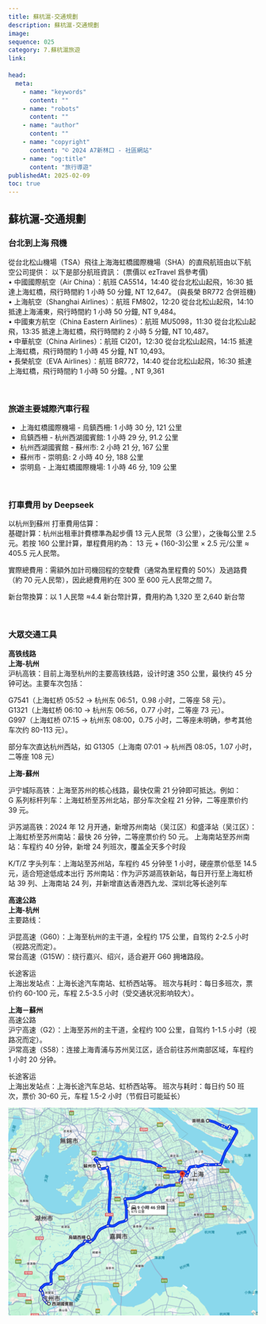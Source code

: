 ```yaml
---
title: 蘇杭滬-交通規劃
description: 蘇杭滬-交通規劃
image:
sequence: 025
category: 7.蘇杭滬旅遊
link:

head:
  meta:
    - name: "keywords"
      content: ""
    - name: "robots"
      content: ""
    - name: "author"
      content: ""
    - name: "copyright"
      content: "© 2024 A7新林口 - 社區網站"
    - name: "og:title"
      content: "旅行導遊"
publishedAt: 2025-02-09
toc: true
---
```


## 蘇杭滬-交通規劃

### 台北到上海 飛機

從台北松山機場（TSA）飛往上海海虹橋國際機場（SHA）的直飛航班由以下航空公司提供：
以下是部分航班資訊： (票價以 ezTravel 爲參考價)  
• 中國國際航空（Air China）：航班 CA5514，14:40 從台北松山起飛，16:30 抵達上海虹橋，飛行時間約 1 小時 50 分鐘, NT 12,647。 (與長榮 BR772 合併班機)  
• 上海航空（Shanghai Airlines）：航班 FM802，12:20 從台北松山起飛，14:10 抵達上海浦東，飛行時間約 1 小時 50 分鐘, NT 9,484。  
• 中國東方航空（China Eastern Airlines）：航班 MU5098，11:30 從台北松山起飛，13:35 抵達上海虹橋，飛行時間約 2 小時 5 分鐘, NT 10,487。  
• 中華航空（China Airlines）：航班 CI201，12:30 從台北松山起飛，14:15 抵達上海虹橋，飛行時間約 1 小時 45 分鐘, NT 10,493。  
• 長榮航空（EVA Airlines）：航班 BR772，14:40 從台北松山起飛，16:30 抵達上海虹橋，飛行時間約 1 小時 50 分鐘。, NT 9,361

<br>

### 旅遊主要城際汽車行程

- 上海虹橋國際機場 - 烏鎮西柵: 1 小時 30 分, 121 公里
- 烏鎮西柵 - 杭州西湖國賓館: 1 小時 29 分, 91.2 公里
- 杭州西湖國賓館 - 蘇州市: 2 小時 21 分, 167 公里
- 蘇州市 - 崇明島: 2 小時 40 分, 188 公里
- 崇明島 - 上海虹橋國際機場: 1 小時 46 分, 109 公里

<br>

### 打車費用 by Deepseek

以杭州到蘇州 打車費用估算：  
基礎計算：杭州出租車計費標準為起步價 13 元人民幣（3 公里），之後每公里 2.5 元。若按 160 公里計算，單程費用約為：
13 元 + (160-3)公里 × 2.5 元/公里 ≈ 405.5 元人民幣。

實際總費用：需額外加計司機回程的空駛費（通常為里程費的 50%）及過路費（約 70 元人民幣），因此總費用約在 300 至 600 元人民幣之間 7。

新台幣換算：以 1 人民幣 ≈4.4 新台幣計算，費用約為 1,320 至 2,640 新台幣

<br>

### 大眾交通工具

**高铁线路**  
**上海-杭州**  
沪杭高铁：目前上海至杭州的主要高铁线路，设计时速 350 公里，最快约 45 分钟可达。主要车次包括：

G7541（上海虹桥 05:52 → 杭州东 06:51，0.98 小时，二等座 58 元）。  
G1321（上海虹桥 06:10 → 杭州东 06:56，0.77 小时，二等座 73 元）。  
G997（上海虹桥 07:15 → 杭州东 08:00，0.75 小时，二等座未明确，参考其他车次约 80-113 元）。

部分车次直达杭州西站，如 G1305（上海南 07:01 → 杭州西 08:05，1.07 小时，二等座 108 元）

**上海-蘇州**

沪宁城际高铁：上海至苏州的核心线路，最快仅需 21 分钟即可抵达。例如：  
G 系列标杆列车：上海虹桥至苏州北站，部分车次全程 21 分钟，二等座票价约 39 元。

沪苏湖高铁：2024 年 12 月开通，新增苏州南站（吴江区）和盛泽站（吴江区）：  
上海虹桥至苏州南站：最快 26 分钟，二等座票价约 50 元。
上海南站至苏州南站：车程约 40 分钟，新增 24 列班次，覆盖全天多个时段

K/T/Z 字头列车：上海站至苏州站，车程约 45 分钟至 1 小时，硬座票价低至 14.5 元，适合短途低成本出行
苏州南站：作为沪苏湖高铁新站，每日开行至上海虹桥站 39 列、上海南站 24 列，并新增直达香港西九龙、深圳北等长途列车

**高速公路**  
**上海-杭州**  
主要路线：

沪昆高速（G60）：上海至杭州的主干道，全程约 175 公里，自驾约 2-2.5 小时（视路况而定）。  
常台高速（G15W）：绕行嘉兴、绍兴，适合避开 G60 拥堵路段。

长途客运  
上海出发站点：上海长途汽车南站、虹桥西站等。
班次与耗时：每日多班次，票价约 60-100 元，车程 2.5-3.5 小时（受交通状况影响较大）。

**上海－蘇州**  
高速公路  
沪宁高速（G2）：上海至苏州的主干道，全程约 100 公里，自驾约 1-1.5 小时（视路况而定）。  
沪常高速（S58）：连接上海青浦与苏州吴江区，适合前往苏州南部区域，车程约 1 小时 20 分钟。

长途客运  
上海出发站点：上海长途汽车总站、虹桥西站等。
班次与耗时：每日约 50 班次，票价 30-60 元，车程 1.5-2 小时（节假日可能延长）

![v026-01.jpeg](/images/travel/v026-01.jpeg)
